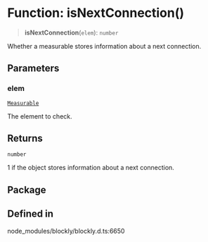 # Function: isNextConnection()

> **isNextConnection**(`elem`): `number`

Whether a measurable stores information about a next connection.

## Parameters

### elem

[`Measurable`](../../../classes/Measurable.md)

The element to check.

## Returns

`number`

1 if the object stores information about a
next connection.

## Package

## Defined in

node_modules/blockly/blockly.d.ts:6650
